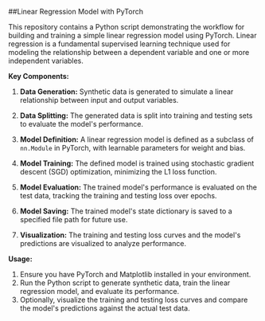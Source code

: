##Linear Regression Model with PyTorch

This repository contains a Python script demonstrating the workflow for building and training a simple linear regression model using PyTorch. Linear regression is a fundamental supervised learning technique used for modeling the relationship between a dependent variable and one or more independent variables.

**Key Components:**

1. **Data Generation:** Synthetic data is generated to simulate a linear relationship between input and output variables.

2. **Data Splitting:** The generated data is split into training and testing sets to evaluate the model's performance.

3. **Model Definition:** A linear regression model is defined as a subclass of `nn.Module` in PyTorch, with learnable parameters for weight and bias.

4. **Model Training:** The defined model is trained using stochastic gradient descent (SGD) optimization, minimizing the L1 loss function.

5. **Model Evaluation:** The trained model's performance is evaluated on the test data, tracking the training and testing loss over epochs.

6. **Model Saving:** The trained model's state dictionary is saved to a specified file path for future use.

7. **Visualization:** The training and testing loss curves and the model's predictions are visualized to analyze performance.

**Usage:**

1. Ensure you have PyTorch and Matplotlib installed in your environment.
2. Run the Python script to generate synthetic data, train the linear regression model, and evaluate its performance.
3. Optionally, visualize the training and testing loss curves and compare the model's predictions against the actual test data.
